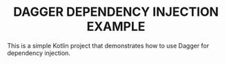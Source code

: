 <h1 align="center">DAGGER DEPENDENCY INJECTION EXAMPLE</h1>

This is a simple Kotlin project that demonstrates how to use Dagger for dependency injection.
